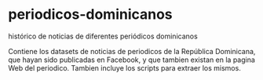 # periodicos-dominicanos
histórico de noticias de diferentes periódicos dominicanos


Contiene los datasets de noticias de periodicos de la República Dominicana, que hayan sido publicadas en Facebook, 
y que tambien existan en la pagina Web del periodico. Tambien incluye los scripts para extraer los mismos.
